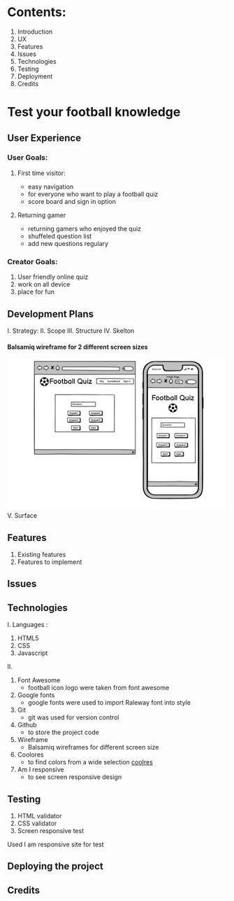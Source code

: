 
# Contents:

1. Introduction
2. UX
3. Features
4. Issues
5. Technologies
6. Testing
7. Deployment
8. Credits

# Test your football knowledge

## User Experience

### User Goals:

1. First time visitor:
    - easy navigation
    - for everyone who want to play a football quiz
    - score board and sign in option

2. Returning gamer
    - returning gamers who enjoyed the quiz
    - shuffeled question list
    - add new questions regulary

### Creator Goals:

1. User friendly online quiz
2. work on all device
3. place for fun

## Development Plans

I. Strategy:
II. Scope
III. Structure
IV. Skelton
#### Balsamiq wireframe for 2 different screen sizes
![balsamiq wireframe](assets/images/TestYourFootballKnowledge.png)
V. Surface

## Features

1. Existing features
2. Features to implement

## Issues

## Technologies

I. Languages :  
1. HTML5
2. CSS
3. Javascript

II. 
1. Font Awesome
    - football icon logo were taken from font awesome
2. Google fonts
    - google fonts were used to import Raleway font into style
3. Git
    - git was used for version control
4. Github
    - to store the project code
5. Wireframe
    - Balsamiq wireframes for different screen size
6. Coolores
    - to find colors from a wide selection
    [coolres](https://coolors.co/6f1d1b-bb9457-432818-99582a-ffe6a7)
7. Am I responsive
    - to see screen responsive design

## Testing

1. HTML validator
2. CSS validator
3. Screen responsive test

Used I am responsive site for test

## Deploying the project

## Credits



